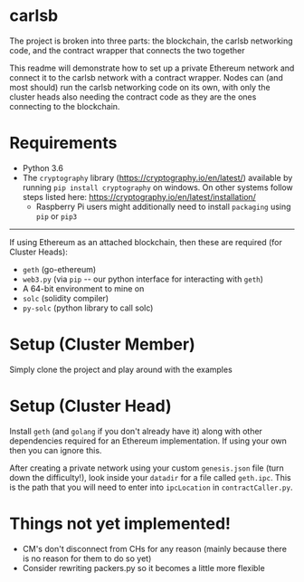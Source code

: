 # carlsb


The project is broken into three parts: the blockchain, the carlsb networking code, and the contract wrapper that connects the two together

This readme will demonstrate how to set up a private Ethereum network and connect it to the carlsb network with a contract wrapper. Nodes can (and most should) run the carlsb networking code on its own, with only the cluster heads also needing the contract code as they are the ones connecting to the blockchain.


# Requirements

* Python 3.6
* The `cryptography` library (https://cryptography.io/en/latest/)
    available by running `pip install cryptography` on windows. On other systems follow steps listed here: https://cryptography.io/en/latest/installation/
    * Raspberry Pi users might additionally need to install `packaging` using `pip` or `pip3`

---
If using Ethereum as an attached blockchain, then these are required (for Cluster Heads):
* `geth` (go-ethereum)
* `web3.py` (via `pip` -- our python interface for interacting with `geth`)
* A 64-bit environment to mine on
* `solc` (solidity compiler)
* `py-solc` (python library to call solc)

# Setup (Cluster Member)
 Simply clone the project and play around with the examples

# Setup (Cluster Head)
 Install `geth` (and `golang` if you don't already have it) along with other dependencies required for an Ethereum implementation. If using your own then you can ignore this.

 After creating a private network using your custom `genesis.json` file (turn down the difficulty!), look inside your `datadir` for a file called `geth.ipc`. This is the path that you will need to enter into `ipcLocation` in `contractCaller.py`.  


 # Things not yet implemented!
 * CM's don't disconnect from CHs for any reason (mainly because there is no reason for them to do so yet)
 * Consider rewriting packers.py so it becomes a little more flexible
